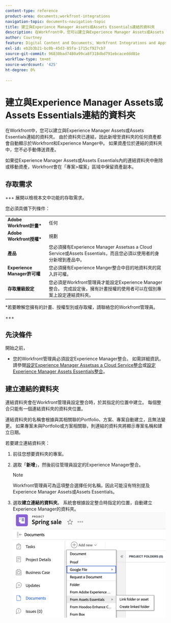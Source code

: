 ```yaml
---
content-type: reference
product-area: documents;workfront-integrations
navigation-topic: documents-navigation-topic
title: 建立與Experience Manager Assets或Assets Essentials連結的資料夾
description: 在Workfront中，您可以建立與Experience Manager Assets或Assets Essentials連結的資料夾。
author: Courtney
feature: Digital Content and Documents, Workfront Integrations and Apps
exl-id: eb2b3b21-bc0b-45d3-85fa-1715cf927cb7
source-git-commit: 96830bad7480a99ca8f318dbd791ebcaceddd01e
workflow-type: tm+mt
source-wordcount: '425'
ht-degree: 0%

---
```


# 建立與Experience Manager Assets或Assets Essentials連結的資料夾

在Workfront中，您可以建立與Experience Manager Assets或Assets Essentials連結的資料夾。 由於資料夾已連結，因此新增至資料夾的任何資產都會自動顯示於Workfront和Experience Manger中。 如果資產位於連結的資料夾中，您不必手動傳送資產。

如果從Experience Manager Assets或Assets Essentials內的連結資料夾中刪除或移動資產，Workfront會在「專案>檔案」區域中保留資產副本。


## 存取需求

+++ 展開以檢視本文中功能的存取需求。

您必須具備下列條件：

<table>
  <tr>
   <td><strong>Adobe Workfront計畫*</strong>
   </td>
   <td>任何
   </td>
  </tr>
  <tr>
   <td><strong>Adobe Workfront授權*</strong>
   </td>
   <td>規劃
   </td>
  </tr>
  <tr>
   <td><strong>產品</strong>
   </td>
   <td>您必須擁有Experience Manager Assetsas a Cloud Service或Assets Essentials，而且您必須以使用者的身分新增到產品中。
   </td>
  </tr>
  <tr>
   <td><strong>Experience Manager許可權</strong>
   </td>
   <td>您必須擁有Experience Manger整合中目的地資料夾的寫入許可權。
   </td>
  </tr>
  <tr>
   <td><strong>存取層級設定</strong>
   </td>
   <td>您必須是Workfront管理員才能設定Experience Manager整合。 完成設定後，擁有計畫授權的使用者可以在個別專案上設定連結資料夾。
   </td>
  </tr>
</table>


*若要瞭解您擁有的計畫、授權型別或存取權，請聯絡您的Workfront管理員。

+++

## 先決條件

開始之前，

* 您的Workfront管理員必須設定Experience Manager整合。 如需詳細資訊，請參閱[設定Experience Manager Assetsas a Cloud Service整合](/help/quicksilver/administration-and-setup/configure-integrations/configure-aacs-integration.md)或[設定Experience Manager Assets Essentials整合](/help/quicksilver/documents/adobe-workfront-for-experience-manager-assets-essentials/setup-asset-essentials.md)。


## 建立連結的資料夾

連結資料夾會在Workfront管理員設定整合時，於其指定的位置中建立。 每個整合只能有一個連結資料夾的資料夾位置。

連結資料夾的名稱會根據與其相關聯的Portfolio、方案、專案自動建立，且無法變更。 如果專案未與Portfolio或方案相關聯，則連結的資料夾將顯示專案名稱和建立日期。

若要建立連結資料夾：

1. 前往您想要資料夾的專案。
1. 選取「**新增**」，然後前往管理員設定的Experience Manager整合。

   >[!NOTE]
   >
   >Workfront管理員可為這項整合選擇任何名稱，因此可能沒有特別提及Experience Manager Assets或Assets Essentials。

1. 選取&#x200B;**建立連結的資料夾**。 系統會根據設定整合時指定的位置，自動建立Experience Manager的資料夾。
   ![建立連結資料夾](assets/linked-folder.png)
